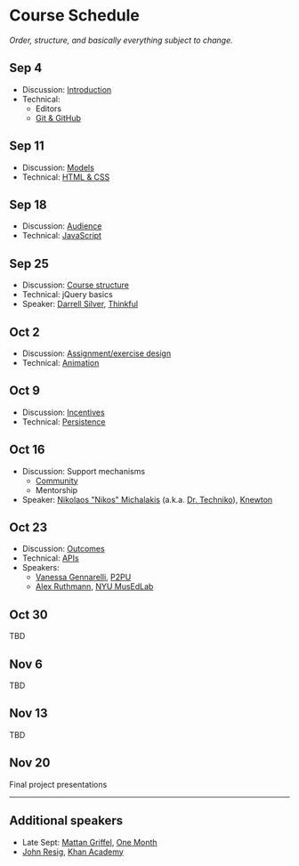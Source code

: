 # Course Schedule

*Order, structure, and basically everything subject to change.*

## Sep 4

* Discussion: [Introduction](topics/introduction.md)
* Technical:
    * Editors
    * [Git & GitHub](topics/github.md)

## Sep 11

* Discussion: [Models](topics/models.md)
* Technical: [HTML & CSS](topics/html.md)

## Sep 18

* Discussion: [Audience](topics/audience.md)
* Technical: [JavaScript](topics/javascript.md)

## Sep 25

* Discussion: [Course structure](topics/course_structure.md)
* Technical: jQuery basics
* Speaker: [Darrell Silver](http://darrellsilver.com/), [Thinkful](http://www.thinkful.com/)

## Oct 2

* Discussion: [Assignment/exercise design](assignment_design.md)
* Technical: [Animation](topics/animation.md)

## Oct 9

* Discussion: [Incentives](topics/incentives.md)
* Technical: [Persistence](topics/persistence.md)

## Oct 16

* Discussion: Support mechanisms
    * [Community](topics/community.md)
    * Mentorship
* Speaker: [Nikolaos "Nikos" Michalakis](http://www.linkedin.com/pub/nikolaos-michalakis/1/40b/3b0) (a.k.a. [Dr. Techniko](http://drtechniko.com/)), [Knewton](http://www.knewton.com/)

## Oct 23

* Discussion: [Outcomes](topics/outcomes.md)
* Technical: [APIs](topics/apis.md)
* Speakers:
    * [Vanessa Gennarelli](http://mozzadrella.me/), [P2PU](https://p2pu.org/)
    * [Alex Ruthmann](http://www.alexruthmann.com/), [NYU MusEdLab](http://www.experiencingaudio.org/)

## Oct 30

TBD

## Nov 6

TBD

## Nov 13

TBD

## Nov 20

Final project presentations

---

## Additional speakers

* Late Sept: [Mattan Griffel](http://about.me/mattangriffel), [One Month](https://onemonth.com/)
* [John Resig](http://ejohn.org/), [Khan Academy](https://www.khanacademy.org/)
